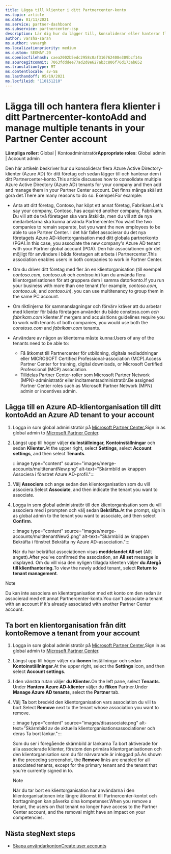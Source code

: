 ```yaml
---
title: Lägga till klienter i ditt Partnercenter-konto
ms.topic: article
ms.date: 01/11/2021
ms.service: partner-dashboard
ms.subservice: partnercenter-csp
description: Lär dig hur du lägger till, konsoliderar eller hanterar flera Azure AD-klienter i ditt Partnercenter-konto och lär dig varför du kanske vill göra det.
author: varsha-sarah
ms.author: vavargh
ms.localizationpriority: medium
ms.custom: SEOMAY.20
ms.openlocfilehash: caea2002b5edc2958c0af316762408e309bcf14a
ms.sourcegitcommit: 7063fdddee77ad2d8e627ab3c806f76d173ab652
ms.translationtype: MT
ms.contentlocale: sv-SE
ms.lasthandoff: 05/19/2021
ms.locfileid: "110151210"
---
```

# <a name="add-and-manage-multiple-tenants-in-your-partner-center-account"></a><span data-ttu-id="59c15-103">Lägga till och hantera flera klienter i ditt Partnercenter-konto</span><span class="sxs-lookup"><span data-stu-id="59c15-103">Add and manage multiple tenants in your Partner Center account</span></span>


<span data-ttu-id="59c15-104">**Lämpliga roller:** Global | Kontoadministratör</span><span class="sxs-lookup"><span data-stu-id="59c15-104">**Appropriate roles**: Global admin | Account admin</span></span>

<span data-ttu-id="59c15-105">Den här artikeln beskriver hur du konsoliderar flera Azure Active Directory-klienter (Azure AD) för ditt företag och sedan lägger till och hanterar dem i ditt Partnercenter-konto.</span><span class="sxs-lookup"><span data-stu-id="59c15-105">This article discusses how to consolidate multiple Azure Active Directory (Azure AD) tenants for your company and then add and manage them in your Partner Center account.</span></span> <span data-ttu-id="59c15-106">Det finns många skäl att göra det.</span><span class="sxs-lookup"><span data-stu-id="59c15-106">There are many reasons to do so.</span></span> <span data-ttu-id="59c15-107">Exempel:</span><span class="sxs-lookup"><span data-stu-id="59c15-107">For example:</span></span>

- <span data-ttu-id="59c15-108">Anta att ditt företag, Contoso, har köpt ett annat företag, Fabrikam.</span><span class="sxs-lookup"><span data-stu-id="59c15-108">Let's say your company, Contoso, has acquired another company, Fabrikam.</span></span> <span data-ttu-id="59c15-109">Du vill att de två företagen ska vara åtskilda, men du vill att de nya medarbetarna ska kunna använda Partnercenter.</span><span class="sxs-lookup"><span data-stu-id="59c15-109">You want the two companies to remain separate, but you want the new employees to be able to use Partner Center.</span></span> <span data-ttu-id="59c15-110">I det här fallet associerar du det nya företagets Azure AD-klientorganisation med ditt globala partnerkonto (PGA).</span><span class="sxs-lookup"><span data-stu-id="59c15-110">In this case, you associate the new company's Azure AD tenant with your Partner global account (PGA).</span></span> <span data-ttu-id="59c15-111">Den här associationen gör det möjligt för användare i båda företagen att arbeta i Partnercenter.</span><span class="sxs-lookup"><span data-stu-id="59c15-111">This association enables users in both companies to work in Partner Center.</span></span>

- <span data-ttu-id="59c15-112">Om du driver ditt företag med fler än en klientorganisation (till exempel *contoso.com*, *contoso.uk* och *contoso.in*) kan du använda flera klientorganisationen för att gruppera dem i samma datorkonto.</span><span class="sxs-lookup"><span data-stu-id="59c15-112">If you run your business with more than one tenant (for example, *contoso.com*, *contoso.uk*, and *contoso.in*), you can use multitenancy to group them in the same PC account.</span></span>

- <span data-ttu-id="59c15-113">Om riktlinjerna för sammanslagningar och förvärv kräver att du arbetar med klienter för båda företagen använder du både constoso.com *och* *fabrikam.com* klienter.</span><span class="sxs-lookup"><span data-stu-id="59c15-113">If mergers and acquisitions guidelines require you to work with tenants of both companies, you would use both the *constoso.com* and *fabrikam.com* tenants.</span></span>

- <span data-ttu-id="59c15-114">Användare av någon av klienterna måste kunna:</span><span class="sxs-lookup"><span data-stu-id="59c15-114">Users of any of the tenants need to be able to:</span></span>
    * <span data-ttu-id="59c15-115">Få åtkomst till Partnercenter för utbildning, digitala nedladdningar eller MICROSOFT Certified Professional-association (MCP).</span><span class="sxs-lookup"><span data-stu-id="59c15-115">Access Partner Center for training, digital downloads, or Microsoft Certified Professional (MCP) association.</span></span>
    * <span data-ttu-id="59c15-116">Tilldelas Partner Center-roller som Microsoft Partner Network (MPN)-administratör eller incitamentsadministratör.</span><span class="sxs-lookup"><span data-stu-id="59c15-116">Be assigned Partner Center roles such as Microsoft Partner Network (MPN) admin or incentives admin.</span></span>

## <a name="add-an-azure-ad-tenant-to-your-account"></a><span data-ttu-id="59c15-117">Lägga till en Azure AD-klientorganisation till ditt konto</span><span class="sxs-lookup"><span data-stu-id="59c15-117">Add an Azure AD tenant to your account</span></span>

1. <span data-ttu-id="59c15-118">Logga in som global administratör på [Microsoft Partner Center.](https://partner.microsoft.com/dashboard)</span><span class="sxs-lookup"><span data-stu-id="59c15-118">Sign in as global admin to [Microsoft Partner Center](https://partner.microsoft.com/dashboard).</span></span>

1. <span data-ttu-id="59c15-119">Längst upp till höger väljer **du Inställningar,** **Kontoinställningar** och sedan **Klienter.**</span><span class="sxs-lookup"><span data-stu-id="59c15-119">At the upper right, select **Settings**, select **Account settings**, and then select **Tenants**.</span></span>
 
   :::image type="content" source="images/merge-accounts/multitenantNew.png" alt-text="Skärmbild av knappen Associera i fönstret Azure AD-profil."::: 

1. <span data-ttu-id="59c15-121">Välj **Associera** och ange sedan den klientorganisation som du vill associera.</span><span class="sxs-lookup"><span data-stu-id="59c15-121">Select **Associate**, and then indicate the tenant you want to associate.</span></span>

1. <span data-ttu-id="59c15-122">Logga in som global administratör till den klientorganisation som du vill associera med i prompten och välj sedan **Bekräfta.**</span><span class="sxs-lookup"><span data-stu-id="59c15-122">At the prompt, sign in as global admin to the tenant you want to associate, and then select **Confirm**.</span></span> 

   :::image type="content" source="images/merge-accounts/multitenantNew2.png" alt-text="Skärmbild av knappen Bekräfta i fönstret Bekräfta ny Azure AD-association."::: 

   <span data-ttu-id="59c15-124">När du har bekräftat associationen visas **meddelandet All set** (Allt angett).</span><span class="sxs-lookup"><span data-stu-id="59c15-124">After you've confirmed the association, an **All set** message is displayed.</span></span> <span data-ttu-id="59c15-125">Om du vill visa den nyligen tillagda klienten väljer **du Återgå till klienthantering.**</span><span class="sxs-lookup"><span data-stu-id="59c15-125">To view the newly added tenant, select **Return to tenant management**.</span></span> 
 
>[!NOTE]
><span data-ttu-id="59c15-126">Du kan inte associera en klientorganisation med ett konto om den redan är associerad med ett annat Partnercenter-konto.</span><span class="sxs-lookup"><span data-stu-id="59c15-126">You can't associate a tenant with an account if it's already associated with another Partner Center account.</span></span>


## <a name="remove-a-tenant-from-your-account"></a><span data-ttu-id="59c15-127">Ta bort en klientorganisation från ditt konto</span><span class="sxs-lookup"><span data-stu-id="59c15-127">Remove a tenant from your account</span></span>
 
1. <span data-ttu-id="59c15-128">Logga in som global administratör på [Microsoft Partner Center.](https://partner.microsoft.com/dashboard)</span><span class="sxs-lookup"><span data-stu-id="59c15-128">Sign in as global admin to [Microsoft Partner Center](https://partner.microsoft.com/dashboard).</span></span>

1. <span data-ttu-id="59c15-129">Längst upp till höger väljer du **ikonen** Inställningar och sedan **Kontoinställningar.**</span><span class="sxs-lookup"><span data-stu-id="59c15-129">At the upper right, select the **Settings** icon, and then select **Account settings**.</span></span>

1. <span data-ttu-id="59c15-130">I den vänstra rutan väljer **du Klienter.**</span><span class="sxs-lookup"><span data-stu-id="59c15-130">On the left pane, select **Tenants**.</span></span> <span data-ttu-id="59c15-131">Under **Hantera Azure AD-klienter** väljer du **fliken** Partner.</span><span class="sxs-lookup"><span data-stu-id="59c15-131">Under **Manage Azure AD tenants**, select the **Partner** tab.</span></span>
 
1. <span data-ttu-id="59c15-132">Välj **Ta** bort bredvid den klientorganisation vars association du vill ta bort.</span><span class="sxs-lookup"><span data-stu-id="59c15-132">Select **Remove** next to the tenant whose association you want to remove.</span></span>

   :::image type="content" source="images/disassociate.png" alt-text="Skärmbild av de aktuella klientorganisationsassociationer och deras Ta bort länkar.":::

   <span data-ttu-id="59c15-134">Som du ser i föregående  skärmbild är länkarna Ta bort aktiverade för alla associerade klienter, förutom den primära klientorganisationen och den klientorganisation som du för närvarande är inloggad på.</span><span class="sxs-lookup"><span data-stu-id="59c15-134">As shown in the preceding screenshot, the **Remove** links are enabled for all associated tenants, except for the primary tenant and the tenant that you're currently signed in to.</span></span> 

   > [!NOTE]   
   > <span data-ttu-id="59c15-135">När du tar bort en klientorganisation har användarna i den klientorganisationen inte längre åtkomst till Partnercenter-kontot och borttagningen kan påverka dina kompetenser.</span><span class="sxs-lookup"><span data-stu-id="59c15-135">When you remove a tenant, the users on that tenant no longer have access to the Partner Center account, and the removal might have an impact on your competencies.</span></span> 

## <a name="next-steps"></a><span data-ttu-id="59c15-136">Nästa steg</span><span class="sxs-lookup"><span data-stu-id="59c15-136">Next steps</span></span>

- [<span data-ttu-id="59c15-137">Skapa användarkonton</span><span class="sxs-lookup"><span data-stu-id="59c15-137">Create user accounts</span></span>](create-user-accounts-and-set-permissions.md)







